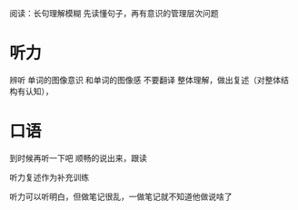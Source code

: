 阅读：长句理解模糊
先读懂句子，再有意识的管理层次问题

# 听力 
辨听 单词的图像意识 和单词的图像感 不要翻译
整体理解，做出复述（对整体结构有认知），
# 口语
到时候再听一下吧
顺畅的说出来，跟读

听力复述作为补充训练



听力可以听明白，但做笔记很乱，一做笔记就不知道他做说啥了

